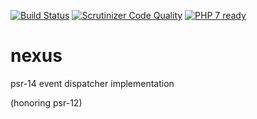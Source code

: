 [![Build Status](https://travis-ci.com/scones/nexus.svg?branch=master)](https://travis-ci.com/scones/nexus)
[![Scrutinizer Code Quality](https://scrutinizer-ci.com/g/scones/nexus/badges/quality-score.png?b=master)](https://scrutinizer-ci.com/g/scones/nexus/?branch=master)
[![PHP 7 ready](http://php7ready.timesplinter.ch/scones/nexus/master/badge.svg)](https://travis-ci.org/scones/nexus)

# nexus
psr-14 event dispatcher implementation

(honoring psr-12)

